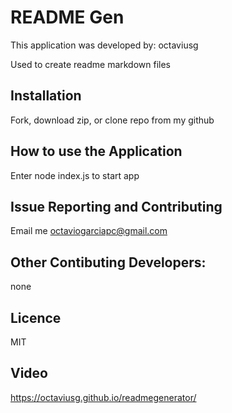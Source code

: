 # README Gen
This application was developed by: octaviusg

Used to create readme markdown files
## Installation
Fork, download zip, or clone repo from my github 
## How to use the Application
Enter node index.js to start app
## Issue Reporting and Contributing
Email me octaviogarciapc@gmail.com
## Other Contibuting Developers:
none
## Licence
MIT

## Video
https://octaviusg.github.io/readmegenerator/